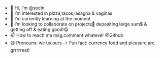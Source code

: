 - 👋 Hi, I’m @socln
- 👀 I’m interested in pizza,tacos,lasagna & vaginas 
- 🌱 I’m currently learning at the moment 
- 💞️ I’m looking to collaborate on projects🤔 depositing large sum$ & getting off & eating good!😋
- 📫 How to reach me msg,comment whatever @Github
- 😄 Pronouns: we us ours
-⚡ Fun fact: currency food and pleasure are grrrrreat!

<!---
socln/socln is a ✨ special ✨ repository because its `README.md` (this file) appears on your GitHub profile.
You can click the Preview link to take a look at your changes.
--->
